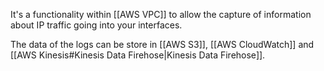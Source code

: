 It's a functionality within [[AWS VPC]] to allow the capture of information about IP traffic going into your interfaces.

The data of the logs can be store in [[AWS S3]], [[AWS CloudWatch]] and [[AWS Kinesis#Kinesis Data Firehose|Kinesis Data Firehose]].